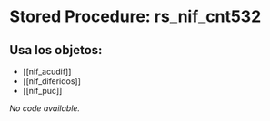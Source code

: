 # Stored Procedure: rs_nif_cnt532

## Usa los objetos:
- [[nif_acudif]]
- [[nif_diferidos]]
- [[nif_puc]]

*No code available.*
